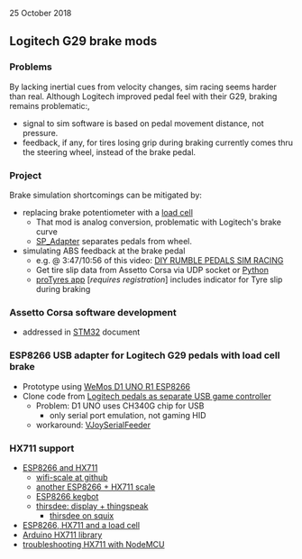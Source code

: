 25 October 2018

## Logitech G29 brake mods

### Problems
By lacking inertial cues from velocity changes, sim racing seems harder than real.
Although Logitech improved pedal feel with their G29, braking remains problematic:,
*   signal to sim software is based on pedal movement distance, not pressure.
*   feedback, if any, for tires losing grip during braking currently comes thru the steering wheel, instead of the brake pedal.

### Project
Brake simulation shortcomings can be mitigated by:

*   replacing brake potentiometer with a [load cell](https://imgur.com/gallery/gOjAf)  
    * That mod is analog conversion, problematic with Logitech's brake curve
    * [SP_Adapter](https://github.com/robotsrulz/SP_Adapter) separates pedals from wheel.  
*   simulating ABS feedback at the brake pedal  
    * e.g. @ 3:47/10:56 of this video: [DIY RUMBLE PEDALS SIM RACING](https://www.youtube.com/watch?v=8aLqqcEaUVk)  
    * Get tire slip data from Assetto Corsa via UDP socket or [Python](https://gist.github.com/robertcedwards/2f7a061af8ccc987aab2)  
    * [proTyres app](https://www.assettocorsa.net/forum/index.php?threads/protyres-v1-0-0-it%E2%80%99s-all-about-the-tyre.43361/) [*requires registration*]
includes indicator for Tyre slip during braking  

### Assetto Corsa software development
*  addressed in [STM32](STM32) document

### ESP8266 USB adapter for Logitech G29 pedals with load cell brake
- Prototype using [WeMos D1 UNO R1 ESP8266](../ESPDuino)
- Clone code from [Logitech pedals as separate USB game controller](https://github.com/robotsrulz/SP_Adapter)
  - Problem: D1 UNO uses CH340G chip for USB
    - only serial port emulation, not gaming HID
  - workaround: [VJoySerialFeeder](../Arduino/VJoySerialFeeder)


### HX711 support
-  [ESP8266 and HX711](https://blog.squix.org/2016/07/esp8266-turn-a-9-body-scale-into-a-smart-scale-part-1.html)
   - [wifi-scale at github](https://github.com/squix78/esp8266-projects/tree/master/arduino-ide/wifi-scale)
   - [another ESP8266 + HX711 scale](http://blog.heredero.org/pese-personne-wifi/)
   - [ESP8266 kegbot](https://github.com/drifterz28/kegbot)
   - [thirsdee: display + thingspeak](https://github.com/squix78/esp8266-projects/tree/master/arduino-ide/thirsdee)
     - [thirsdee on squix](https://blog.squix.org/2015/06/esp8266-meet-thirsdee-intelligent-plant.html)
-  [ESP8266, HX711 and a load cell](https://community.mydevices.com/t/newbie-needs-help-with-esp8266-hx711-and-a-load-cell/7715)
-  [Arduino HX711 library](https://github.com/bogde/HX711)
-  [troubleshooting HX711 with NodeMCU](https://github.com/bogde/HX711/issues/67)

